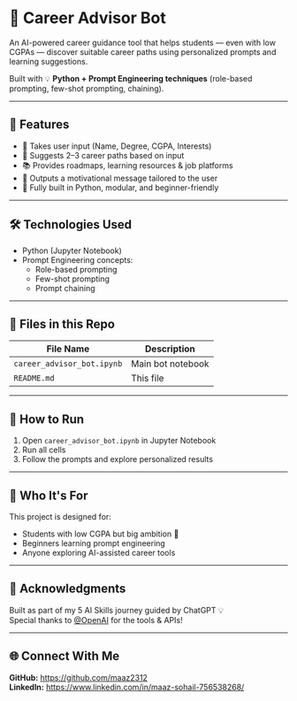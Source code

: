 # 🤖 Career Advisor Bot

An AI-powered career guidance tool that helps students — even with low CGPAs — discover suitable career paths using personalized prompts and learning suggestions.

Built with 💡 **Python + Prompt Engineering techniques** (role-based prompting, few-shot prompting, chaining).

---

## 🚀 Features

- 👤 Takes user input (Name, Degree, CGPA, Interests)
- 🧠 Suggests 2–3 career paths based on input
- 📚 Provides roadmaps, learning resources & job platforms
- 💬 Outputs a motivational message tailored to the user
- 📎 Fully built in Python, modular, and beginner-friendly

---

## 🛠 Technologies Used

- Python (Jupyter Notebook)
- Prompt Engineering concepts:
  - Role-based prompting
  - Few-shot prompting
  - Prompt chaining

---

## 📁 Files in this Repo

| File Name                 | Description                           |
|-------------------------- |---------------------------------------|
|`career_advisor_bot.ipynb` | Main bot notebook                     |
|`README.md`                | This file                             |

---

## 📌 How to Run

1. Open `career_advisor_bot.ipynb` in Jupyter Notebook
2. Run all cells
3. Follow the prompts and explore personalized results

---

## 💼 Who It's For

This project is designed for:
- Students with low CGPA but big ambition 💪
- Beginners learning prompt engineering
- Anyone exploring AI-assisted career tools

---

## 🙌 Acknowledgments

Built as part of my 5 AI Skills journey guided by ChatGPT 💡  
Special thanks to [@OpenAI](https://openai.com) for the tools & APIs!

---

## 🌐 Connect With Me

**GitHub:** https://github.com/maaz2312  
**LinkedIn:** https://www.linkedin.com/in/maaz-sohail-756538268/  
